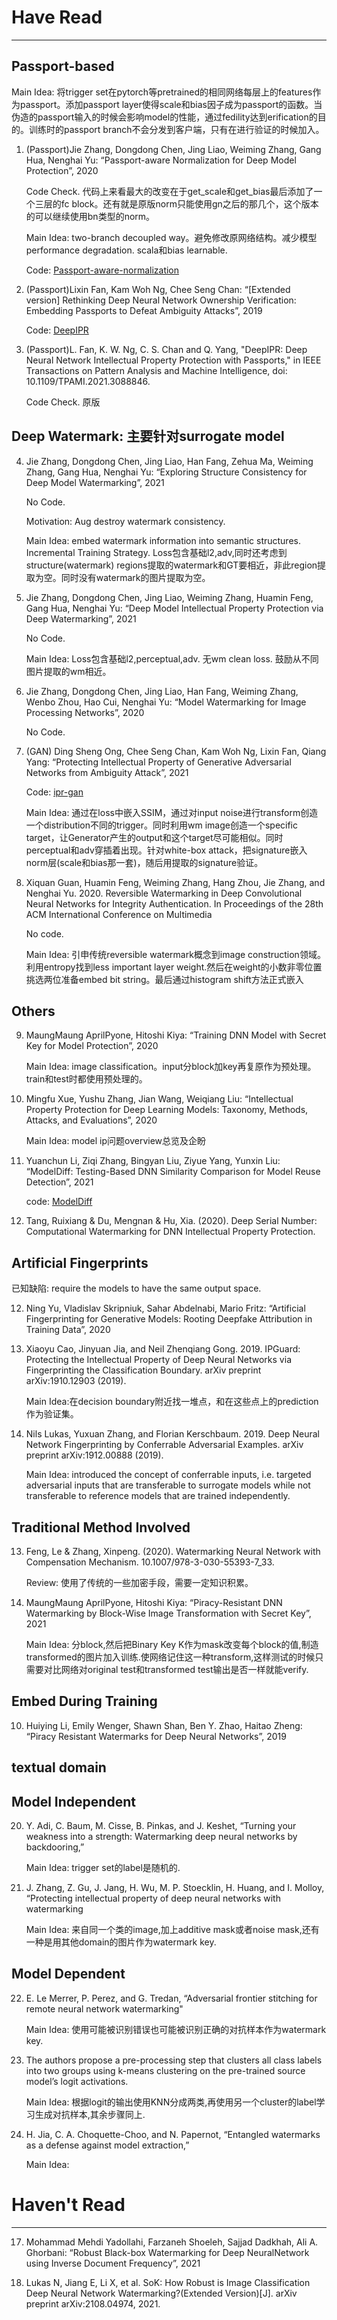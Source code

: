 # Have Read
---
## Passport-based

Main Idea: 将trigger set在pytorch等pretrained的相同网络每层上的features作为passport。添加passport layer使得scale和bias因子成为passport的函数。当伪造的passport输入的时候会影响model的性能，通过fedility达到erification的目的。训练时的passport branch不会分发到客户端，只有在进行验证的时候加入。

1. (Passport)Jie Zhang, Dongdong Chen, Jing Liao, Weiming Zhang, Gang Hua, Nenghai Yu: “Passport-aware Normalization for Deep Model Protection”, 2020

    Code Check. 代码上来看最大的改变在于get_scale和get_bias最后添加了一个三层的fc block。还有就是原版norm只能使用gn之后的那几个，这个版本的可以继续使用bn类型的norm。
    
    Main Idea: two-branch decoupled way。避免修改原网络结构。减少模型performance degradation. scala和bias learnable.
    
    Code: [Passport-aware-normalization](https://github.com/ZJZAC/Passport-aware-Normalization)

2. (Passport)Lixin Fan, Kam Woh Ng, Chee Seng Chan: “[Extended version] Rethinking Deep Neural Network Ownership Verification: Embedding Passports to Defeat Ambiguity Attacks”, 2019

    Code: [DeepIPR](https://github.com/kamwoh/DeepIPR)

3. (Passport)L. Fan, K. W. Ng, C. S. Chan and Q. Yang, "DeepIPR: Deep Neural Network Intellectual Property Protection with Passports," in IEEE Transactions on Pattern Analysis and Machine Intelligence, doi: 10.1109/TPAMI.2021.3088846.

    Code Check. 原版

## Deep Watermark: 主要针对surrogate model
4. Jie Zhang, Dongdong Chen, Jing Liao, Han Fang, Zehua Ma, Weiming Zhang, Gang Hua, Nenghai Yu: “Exploring Structure Consistency for Deep Model Watermarking”, 2021

    No Code.
    
    Motivation: Aug destroy watermark consistency.
    
    Main Idea: embed watermark information into semantic structures. Incremental Training Strategy. Loss包含基础l2,adv,同时还考虑到structure(watermark) regions提取的watermark和GT要相近，非此region提取为空。同时没有watermark的图片提取为空。

5. Jie Zhang, Dongdong Chen, Jing Liao, Weiming Zhang, Huamin Feng, Gang Hua, Nenghai Yu: “Deep Model Intellectual Property Protection via Deep Watermarking”, 2021

    No Code.
    
    Main Idea: Loss包含基础l2,perceptual,adv. 无wm clean loss. 鼓励从不同图片提取的wm相近。

6. Jie Zhang, Dongdong Chen, Jing Liao, Han Fang, Weiming Zhang, Wenbo Zhou, Hao Cui, Nenghai Yu: “Model Watermarking for Image Processing Networks”, 2020

    No Code.

7. (GAN) Ding Sheng Ong, Chee Seng Chan, Kam Woh Ng, Lixin Fan, Qiang Yang: “Protecting Intellectual Property of Generative Adversarial Networks from Ambiguity Attack”, 2021

    Code: [ipr-gan](https://github.com/dingsheng-ong/ipr-gan)
    
    Main Idea: 通过在loss中嵌入SSIM，通过对input noise进行transform创造一个distribution不同的trigger。同时利用wm image创造一个specific target，让Generator产生的output和这个target尽可能相似。同时perceptual和adv穿插着出现。针对white-box attack，把signature嵌入norm层(scale和bias那一套)，随后用提取的signature验证。

8. Xiquan Guan, Huamin Feng, Weiming Zhang, Hang Zhou, Jie Zhang, and Nenghai Yu. 2020. Reversible Watermarking in Deep Convolutional Neural Networks for Integrity Authentication. In Proceedings of the 28th ACM International Conference on Multimedia

    No code.
    
    Main Idea: 引申传统reversible watermark概念到image construction领域。利用entropy找到less important layer weight.然后在weight的小数非零位置挑选两位准备embed bit string。最后通过histogram shift方法正式嵌入
    
## Others

9. MaungMaung AprilPyone, Hitoshi Kiya: “Training DNN Model with Secret Key for Model Protection”, 2020

    Main Idea: image classification。input分block加key再复原作为预处理。train和test时都使用预处理的。
    
11. Mingfu Xue, Yushu Zhang, Jian Wang, Weiqiang Liu: “Intellectual Property Protection for Deep Learning Models: Taxonomy, Methods, Attacks, and Evaluations”, 2020

    Main Idea: model ip问题overview总览及企盼
    
14. Yuanchun Li, Ziqi Zhang, Bingyan Liu, Ziyue Yang, Yunxin Liu: “ModelDiff: Testing-Based DNN Similarity Comparison for Model Reuse Detection”, 2021

    code: [ModelDiff](https://github.com/ylimit/ModelDiff)
    
18. Tang, Ruixiang & Du, Mengnan & Hu, Xia. (2020). Deep Serial Number: Computational Watermarking for DNN Intellectual Property Protection. 
    
## Artificial Fingerprints

已知缺陷: require the models to have the same output space.

12. Ning Yu, Vladislav Skripniuk, Sahar Abdelnabi, Mario Fritz: “Artificial Fingerprinting for Generative Models: Rooting Deepfake Attribution in Training Data”, 2020

14. Xiaoyu Cao, Jinyuan Jia, and Neil Zhenqiang Gong. 2019. IPGuard: Protecting the Intellectual Property of Deep Neural Networks via Fingerprinting the
Classification Boundary. arXiv preprint arXiv:1910.12903 (2019).

    Main Idea:在decision boundary附近找一堆点，和在这些点上的prediction作为验证集。
    
15. Nils Lukas, Yuxuan Zhang, and Florian Kerschbaum. 2019. Deep Neural Network Fingerprinting by Conferrable Adversarial Examples. arXiv preprint
arXiv:1912.00888 (2019).

    Main Idea: introduced the concept of conferrable inputs, i.e. targeted adversarial inputs that are transferable to surrogate models while not transferable to reference models that are trained independently. 

## Traditional Method Involved

13. Feng, Le & Zhang, Xinpeng. (2020). Watermarking Neural Network with Compensation Mechanism. 10.1007/978-3-030-55393-7_33. 

    Review: 使用了传统的一些加密手段，需要一定知识积累。
    
16. MaungMaung AprilPyone, Hitoshi Kiya: “Piracy-Resistant DNN Watermarking by Block-Wise Image Transformation with Secret Key”, 2021

    Main Idea: 分block,然后把Binary Key K作为mask改变每个block的值,制造transformed的图片加入训练.使网络记住这一种transform,这样测试的时候只需要对比网络对original test和transformed test输出是否一样就能verify.
    
## Embed During Training

10. Huiying Li, Emily Wenger, Shawn Shan, Ben Y. Zhao, Haitao Zheng: “Piracy Resistant Watermarks for Deep Neural Networks”, 2019

## textual domain

## Model Independent

20. Y. Adi, C. Baum, M. Cisse, B. Pinkas, and J. Keshet, “Turning your weakness into a strength: Watermarking deep neural networks by backdooring,”

    Main Idea: trigger set的label是随机的.
    
21. J. Zhang, Z. Gu, J. Jang, H. Wu, M. P. Stoecklin, H. Huang, and I. Molloy, “Protecting intellectual property of deep neural networks with watermarking

    Main Idea: 来自同一个类的image,加上additive mask或者noise mask,还有一种是用其他domain的图片作为watermark key.
    
## Model Dependent

22. E. Le Merrer, P. Perez, and G. Tredan, “Adversarial frontier stitching for remote neural network watermarking"
    
    Main Idea: 使用可能被识别错误也可能被识别正确的对抗样本作为watermark key.
    
23. The authors propose a pre-processing step that clusters all class labels into two groups using k-means clustering on the pre-trained source model’s logit activations.

    Main Idea: 根据logit的输出使用KNN分成两类,再使用另一个cluster的label学习生成对抗样本,其余步骤同上.
    
24. H. Jia, C. A. Choquette-Choo, and N. Papernot, “Entangled watermarks as a defense against model extraction,”

    Main Idea: 

# Haven't Read
---

17. Mohammad Mehdi Yadollahi, Farzaneh Shoeleh, Sajjad Dadkhah, Ali A. Ghorbani: “Robust Black-box Watermarking for Deep NeuralNetwork using Inverse Document Frequency”, 2021

19. Lukas N, Jiang E, Li X, et al. SoK: How Robust is Image Classification Deep Neural Network Watermarking?(Extended Version)[J]. arXiv preprint arXiv:2108.04974, 2021.
